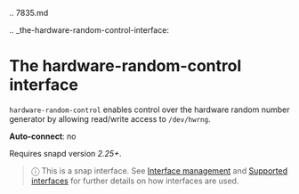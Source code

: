 .. 7835.md

.. _the-hardware-random-control-interface:

# The hardware-random-control interface

`hardware-random-control` enables control over the hardware random number generator by allowing read/write access to `/dev/hwrng`.

**Auto-connect**: no

Requires snapd version _2.25+_.

> ⓘ  This is a snap interface. See [Interface management](interface-management.md) and [Supported interfaces](supported-interfaces.md) for further details on how interfaces are used.
